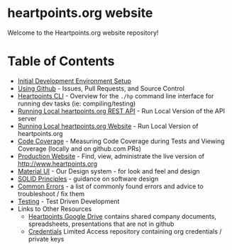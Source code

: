 heartpoints.org website
==================================

Welcome to the Heartpoints.org website repository!

# Table of Contents

- [Initial Development Environment Setup](docs/initialDeveloperSetup.md)
- [Using Github](docs/usingGithub.md) - Issues, Pull Requests, and Source Control
- [Heartpoints CLI](docs/cli.md) - Overview for the `./hp` command line interface for running dev tasks (ie: 
  compiling/testing)
- [Running Local heartpoints.org REST API](docs/serverDev.md) - Run Local Version of the API server
- [Running Local heartpoints.org Website](docs/clientDev.md) - Run Local Version of heartpoints.org
- [Code Coverage](docs/codeCoverage.md) - Measuring Code Coverage during Tests and Viewing Coverage (locally and on
  github.com PRs)
- [Production Website](docs/production.md) - Find, view, administrate the live version of http://www.heartpoints.org
- [Material UI](docs/materialUI.md) - Our Design system - for look and feel and design
- [SOLID Principles](docs/solidPrinciplesInPractice.md) - guidance on software design
- [Common Errors](docs/commonErrors.md) - a list of commonly found errors and advice to troubleshoot / fix them
- [Testing](docs/tdd.md) - Test Driven Development
- Links to Other Resources
    - [Heartpoints Google Drive](https://docs.google.com/document/d/1BZXYQGlBMvy1x8UQ5b8Bco7hyasknCCjdy6DxbKI03Q) 
      contains shared company documents, spreadsheets, presentations that are not in github
    - [Credentials](https://github.com/heartpoints/credentials) Limited Access repository containing org credentials / private keys